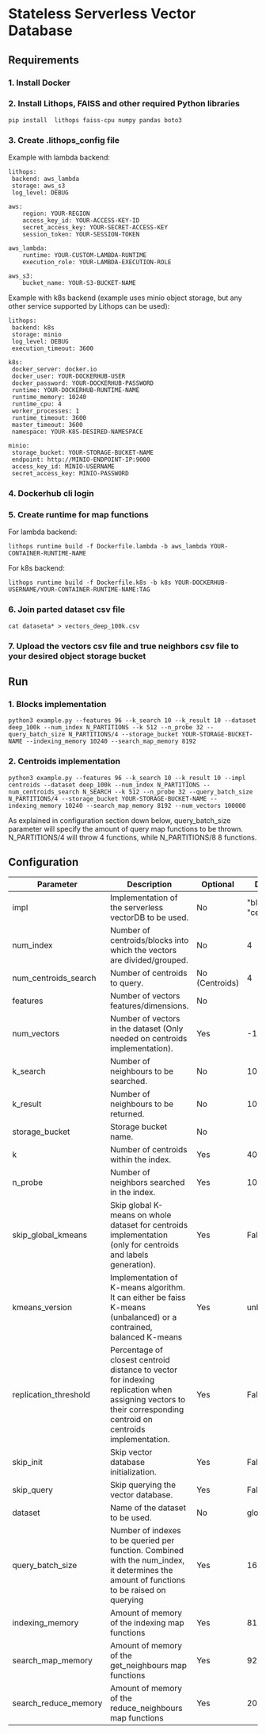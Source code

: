 # Stateless Serverless Vector Database

## Requirements

### 1. Install Docker

### 2. Install Lithops, FAISS and other required Python libraries
```
pip install  lithops faiss-cpu numpy pandas boto3
```

### 3. Create .lithops_config file
Example with lambda backend:
```
lithops:
 backend: aws_lambda
 storage: aws_s3
 log_level: DEBUG

aws:
    region: YOUR-REGION
    access_key_id: YOUR-ACCESS-KEY-ID
    secret_access_key: YOUR-SECRET-ACCESS-KEY
    session_token: YOUR-SESSION-TOKEN

aws_lambda:
    runtime: YOUR-CUSTOM-LAMBDA-RUNTIME
    execution_role: YOUR-LAMBDA-EXECUTION-ROLE

aws_s3:
    bucket_name: YOUR-S3-BUCKET-NAME
```

Example with k8s backend (example uses minio object storage, but any other service supported by Lithops can be used):
```
lithops:
 backend: k8s
 storage: minio
 log_level: DEBUG
 execution_timeout: 3600

k8s:
 docker_server: docker.io
 docker_user: YOUR-DOCKERHUB-USER
 docker_password: YOUR-DOCKERHUB-PASSWORD
 runtime: YOUR-DOCKERHUB-RUNTIME-NAME
 runtime_memory: 10240
 runtime_cpu: 4
 worker_processes: 1
 runtime_timeout: 3600
 master_timeout: 3600
 namespace: YOUR-K8S-DESIRED-NAMESPACE

minio:
 storage_bucket: YOUR-STORAGE-BUCKET-NAME
 endpoint: http://MINIO-ENDPOINT-IP:9000
 access_key_id: MINIO-USERNAME
 secret_access_key: MINIO-PASSWORD
```
### 4. Dockerhub cli login

### 5. Create runtime for map functions
For lambda backend:
```
lithops runtime build -f Dockerfile.lambda -b aws_lambda YOUR-CONTAINER-RUNTIME-NAME
```

For k8s backend:
```
lithops runtime build -f Dockerfile.k8s -b k8s YOUR-DOCKERHUB-USERNAME/YOUR-CONTAINER-RUNTIME-NAME:TAG
```

### 6. Join parted dataset csv file
```
cat dataseta* > vectors_deep_100k.csv
```

### 7. Upload the vectors csv file and true neighbors csv file to your desired object storage bucket

## Run

### 1. Blocks implementation

```
python3 example.py --features 96 --k_search 10 --k_result 10 --dataset deep_100k --num_index N_PARTITIONS --k 512 --n_probe 32 --query_batch_size N_PARTITIONS/4 --storage_bucket YOUR-STORAGE-BUCKET-NAME --indexing_memory 10240 --search_map_memory 8192 
```

### 2. Centroids implementation

```
python3 example.py --features 96 --k_search 10 --k_result 10 --impl centroids --dataset deep_100k --num_index N_PARTITIONS --num_centroids_search N_SEARCH --k 512 --n_probe 32 --query_batch_size N_PARTITIONS/4 --storage_bucket YOUR-STORAGE-BUCKET-NAME --indexing_memory 10240 --search_map_memory 8192 --num_vectors 100000
```

As explained in configuration section down below, query_batch_size parameter will specify the amount of query map functions to be thrown. N_PARTITIONS/4 will throw 4 functions, while N_PARTITIONS/8 8 functions.

## Configuration

| Parameter              | Description                              | Optional | Default |
| ---------------------- | ---------------------------------------- | -------- | ------- |
| impl                   | Implementation of the serverless vectorDB to be used. | No      | "blocks" or "centroids" |
| num_index              | Number of centroids/blocks into which the vectors are divided/grouped.  | No       |    4     |
| num_centroids_search   | Number of centroids to query.             | No (Centroids)      | 4 |
| features               | Number of vectors features/dimensions.    | No       |         |
| num_vectors               | Number of vectors in the dataset (Only needed on centroids implementation).    | Yes       |   -1      |
| k_search               | Number of neighbours to be searched.      | No       |    10     |
| k_result               | Number of neighbours to be returned.      | No       |    10     |
| storage_bucket         | Storage bucket name.               | No      |  |
| k                      | Number of centroids within the index.     | Yes      | 4096 |
| n_probe                | Number of neighbors searched in the index. | Yes      | 1024 |
| skip_global_kmeans              | Skip global K-means on whole dataset for centroids implementation (only for centroids and labels generation).      | Yes       |    False     |
| kmeans_version              | Implementation of K-means algorithm. It can either be faiss K-means (unbalanced) or a contrained, balanced K-means      | Yes       |    unbalanced     |
| replication_threshold              | Percentage of closest centroid distance to vector for indexing replication when assigning vectors to their corresponding centroid on centroids implementation.      | Yes       |    False     |
| skip_init              | Skip vector database initialization.      | Yes       |    False     |
| skip_query              | Skip querying the vector database.      | Yes       |    False     |
| dataset              | Name of the dataset to be used.      | No       |    glove     |
| query_batch_size              | Number of indexes to be queried per function. Combined with the num_index, it determines the amount of functions to be raised on querying      | Yes       |    16     |
| indexing_memory              | Amount of memory of the indexing map functions      | Yes       |    8192     |
| search_map_memory              | Amount of memory of the get_neighbours map functions      | Yes       |    9216     |
| search_reduce_memory              | Amount of memory of the reduce_neighbours map functions      | Yes       |    2048     |

